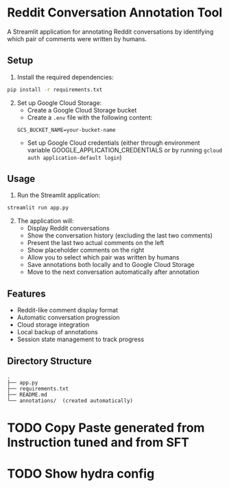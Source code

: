 # Reddit Conversation Annotation Tool

A Streamlit application for annotating Reddit conversations by identifying which pair of comments were written by humans.

## Setup

1. Install the required dependencies:
```bash
pip install -r requirements.txt
```

2. Set up Google Cloud Storage:
   - Create a Google Cloud Storage bucket
   - Create a `.env` file with the following content:
   ```
   GCS_BUCKET_NAME=your-bucket-name
   ```
   - Set up Google Cloud credentials (either through environment variable GOOGLE_APPLICATION_CREDENTIALS or by running `gcloud auth application-default login`)

## Usage

1. Run the Streamlit application:
```bash
streamlit run app.py
```

2. The application will:
   - Display Reddit conversations
   - Show the conversation history (excluding the last two comments)
   - Present the last two actual comments on the left
   - Show placeholder comments on the right
   - Allow you to select which pair was written by humans
   - Save annotations both locally and to Google Cloud Storage
   - Move to the next conversation automatically after annotation

## Features

- Reddit-like comment display format
- Automatic conversation progression
- Cloud storage integration
- Local backup of annotations
- Session state management to track progress

## Directory Structure

```
.
├── app.py
├── requirements.txt
├── README.md
└── annotations/  (created automatically)
```

# TODO Copy Paste generated from Instruction tuned and from SFT
# TODO Show hydra config 